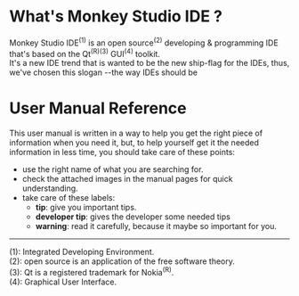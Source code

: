 # What's Monkey Studio IDE ? #

Monkey Studio IDE<sup>(1)</sup> is an open source<sup>(2)</sup> developing & programming IDE that's based on the Qt<sup>(R)(3)</sup> GUI<sup>(4)</sup> toolkit.<br />
It's a new IDE trend that is wanted to be the new ship-flag for the IDEs, thus, we've chosen this slogan --the way IDEs should be<br />

# User Manual Reference #

This user manual is written in a way to help you get the right piece of information when you need it, but, to help yourself get it the needed information in less time, you should take care of these points:<br />
  * use the right name of what you are searching for.
  * check the attached images in the manual pages for quick understanding.
  * take care of these labels:
    * **tip**: give you important tips.
    * **developer tip**: gives the developer some needed tips
    * **warning**: read it carefully, because it maybe so important for you.


---

(1): Integrated Developing Environment.<br />
(2): open source is an application of the free software theory.<br />
(3): Qt is a registered trademark for Nokia<sup>(R)</sup>.<br />
(4): Graphical User Interface.<br />